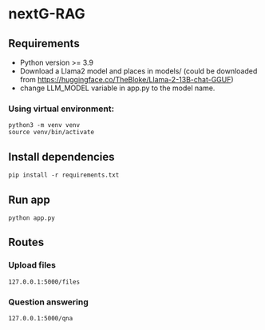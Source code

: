 # nextG-RAG

## Requirements

- Python version >= 3.9
- Download a Llama2 model and places in models/ (could be downloaded from https://huggingface.co/TheBloke/Llama-2-13B-chat-GGUF) 
- change LLM_MODEL variable in app.py to the model name.

### Using virtual environment:
```
python3 -m venv venv
source venv/bin/activate
```

## Install dependencies 
`pip install -r requirements.txt`

## Run app
`python app.py`

## Routes 

### Upload files
`127.0.0.1:5000/files`

### Question answering
`127.0.0.1:5000/qna`
